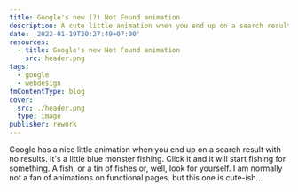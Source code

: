 ```yaml
---
title: Google's new (?) Not Found animation
description: A cute little animation when you end up on a search result with no results.
date: '2022-01-19T20:27:49+07:00'
resources:
  - title: Google's new Not Found animation
    src: header.png
tags:
  - google
  - webdesign
fmContentType: blog
cover:
  src: ./header.png
  type: image
publisher: rework
---
```


Google has a nice little animation when you end up on a search result with no results. It's a little blue monster fishing. Click it and it will start fishing for something. A fish, or a tin of fishes or, well, look for yourself. I am normally not a fan of animations on functional pages, but this one is cute-ish…

